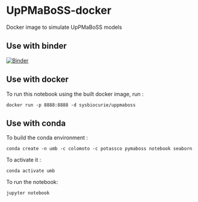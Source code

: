 # UpPMaBoSS-docker
Docker image to simulate UpPMaBoSS models

## Use with binder
[![Binder](https://mybinder.org/badge_logo.svg)](https://mybinder.org/v2/gh/sysbio-curie/UpPMaBoSS-docker/master)

## Use with docker
To run this notebook using the built docker image, run : 
```
docker run -p 8888:8888 -d sysbiocurie/uppmaboss
```


## Use with conda
To build the conda environment : 
```
conda create -n umb -c colomoto -c potassco pymaboss notebook seaborn
```

To activate it : 
```
conda activate umb
```

To run the notebook: 
```
jupyter notebook
```
 